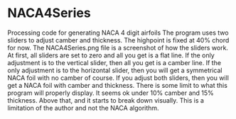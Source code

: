  
# NACA4Series
Processing code for generating NACA 4 digit airfoils
The program uses two sliders to adjust camber and thickness.  The highpoint is fixed at 40% chord for now.  The NACA4Series.png file is a screenshot of how the sliders work.  At first, all sliders are set to zero and all you get is a flat line.
If the only adjustment is to the vertical slider, then all you get is a camber line.  If the only adjustment is to the horizontal slider, then you will get a symmetrical NACA foil with no camber of course.  If you adjust both sliders, then you will get a NACA foil with camber and thickness.  There is some limit to what this program will properly display.  It seems ok under 10% camber and 15% thickness.  Above that, and it starts to break down visually.  This is a limitation of the author and not the NACA algorithm. 

 

